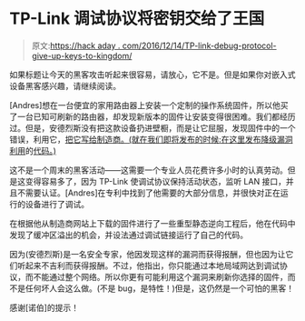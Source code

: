 # TP-Link 调试协议将密钥交给了王国

> 原文:[https://hack aday . com/2016/12/14/TP-link-debug-protocol-give-up-keys-to-kingdom/](https://hackaday.com/2016/12/14/tp-link-debug-protocol-give-up-keys-to-kingdom/)

如果标题让今天的黑客攻击听起来很容易，请放心，它不是。但是如果你对嵌入式设备黑客感兴趣，请继续阅读。

[Andres]想在一台便宜的家用路由器上安装一个定制的操作系统固件，所以他买了一台已知可刷新的路由器，却发现新版本的固件让安装变得很困难。我们都经历过。但是，安德烈斯没有把这款设备扔进壁橱，而是让它屈服，发现固件中的一个错误，利用它，[把它写给制造商。(就在我们即将发布的时候:在这里发布降级漏洞利用](https://cxsecurity.com/issue/WLB-2016110201)的[代码。)](https://github.com/P0lako/tl-wa5210gV2_Downgrade)

这不是一个周末的黑客活动——这需要一个专业人员花费许多小时的认真劳动。但是这变得容易多了，因为 TP-Link 使调试协议保持活动状态，监听 LAN 接口，并且不需要认证。[Andres]在专利中找到了他需要的大部分信息，并很快对正在运行的设备进行了调试。

在根据他从制造商网站上下载的固件进行了一些重型静态逆向工程后，他在代码中发现了缓冲区溢出的机会，并设法通过调试链接运行了自己的代码。

因为(安德烈斯)是一名安全专家，他因发现这样的漏洞而获得报酬，但也因为让它们听起来不吉利而获得报酬。不过，他指出，你只能通过本地局域网达到调试协议，而不能通过整个网络。所以你更有可能利用这个漏洞来刷新你选择的固件，而不是任何坏人会这么做。(不是 bug，是特性！)但是，这仍然是一个可怕的黑客！

感谢[诺伯]的提示！